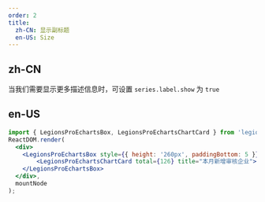 ```yaml
---
order: 2
title:
  zh-CN: 显示副标题
  en-US: Size
---
```


## zh-CN

当我们需要显示更多描述信息时，可设置 `series.label.show` 为 `true`

## en-US

````jsx
import { LegionsProEchartsBox, LegionsProEchartsChartCard } from 'legions-pro-echarts';
ReactDOM.render(
  <div>
    <LegionsProEchartsBox style={{ height: '260px', paddingBottom: 5 }}>
        <LegionsProEchartsChartCard total={126} title="本月新增审核企业"></LegionsProEchartsChartCard>
    </LegionsProEchartsBox>
  </div>,
  mountNode
);
````
